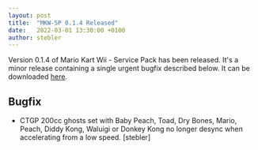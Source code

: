```yaml
---
layout: post
title:  "MKW-SP 0.1.4 Released"
date:   2022-03-01 13:30:00 +0100
author: stebler
---
```


Version 0.1.4 of Mario Kart Wii - Service Pack has been released. It's a minor release containing a single urgent bugfix described below. It can be downloaded [here](https://github.com/mkw-sp/mkw-sp/releases/download/v0.1.4/mkw-sp-v0.1.4.zip).

## Bugfix

- CTGP 200cc ghosts set with Baby Peach, Toad, Dry Bones, Mario, Peach, Diddy Kong, Waluigi or Donkey Kong no longer desync when accelerating from a low speed. [stebler]
